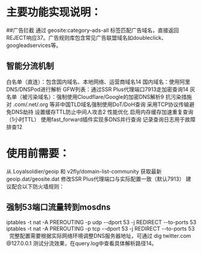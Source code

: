 # 主要功能实现说明：
##广告拦截
通过 geosite:category-ads-all 标签匹配广告域名，直接返回REJECT响应37。广告规则库包含常见广告联盟域名如doubleclick、googleadservices等。
## 智能分流机制
白名单（直连）：包含国内域名、本地网络、运营商域名14
国内域名：使用阿里DNS/DNSPod进行解析
GFW列表：通过SSR Plus代理端口7913走加密查询14
灰名单（被污染域名）：强制使用Cloudflare/Google的加密DNS解析9
抗污染措施
对 .com/.net/.org 等非中国TLD域名强制使用DoT/DoH查询
采用TCP协议传输避免DNS劫持
设置缓存TTL防止中间人攻击2
性能优化
启用内存缓存加速重复查询（1小时TTL）
使用fast_forward插件实现多DNS并行查询
记录查询日志用于故障排查12
# 使用前需要：
从 Loyalsoldier/geoip 和 v2fly/domain-list-community 获取最新geoip.dat/geosite.dat
修改SSR Plus代理端口与实际配置一致（默认7913）
建议配合以下防火墙规则：
 
## 强制53端口流量转到mosdns 
iptables -t nat -A PREROUTING -p udp --dport 53 -j REDIRECT --to-ports 53 
iptables -t nat -A PREROUTING -p tcp --dport 53 -j REDIRECT --to-ports 53 
 
完整配置需要根据实际网络环境调整DNS服务器地址，可通过 dig twitter.com @127.0.0.1 测试分流效果，在query.log中查看具体解析路径14。
